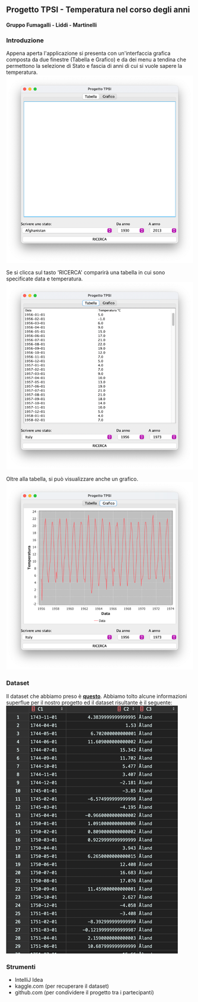 ## Progetto TPSI - Temperatura nel corso degli anni
#### Gruppo Fumagalli - Liddi - Martinelli

### Introduzione
Appena aperta l'applicazione si presenta con un'interfaccia grafica composta
da due finestre (Tabella e Grafico) e da dei menu a tendina che permettono la
selezione di Stato e fascia di anni di cui si vuole sapere la temperatura.
<img src="docs/start.png" alt="apertura programma">

Se si clicca sul tasto 'RICERCA' comparirà una tabella in cui sono specificate 
data e temperatura.
<img src="docs/table.png" alt="tabella">

Oltre alla tabella, si può visualizzare anche un grafico.
<img src="docs/graph.png" alt="grafico">

### Dataset
Il dataset che abbiamo preso è __[questo](https://www.kaggle.com/datasets/berkeleyearth/climate-change-earth-surface-temperature-data)__.
Abbiamo tolto alcune informazioni superflue per il nostro progetto ed il dataset 
risultante è il seguente:
<img src="docs/dataset.png" alt="dataset">

### Strumenti
* IntelliJ Idea
* kaggle.com (per recuperare il dataset)
* github.com (per condividere il progetto tra i partecipanti)
